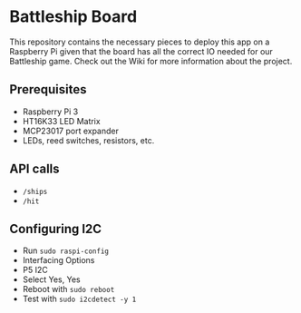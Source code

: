 # Battleship Board

This repository contains the necessary pieces to deploy this app on a Raspberry Pi given that the board has all the correct IO needed for our Battleship game. Check out the Wiki for more information about the project.

## Prerequisites
 * Raspberry Pi 3 
 * HT16K33 LED Matrix
 * MCP23017 port expander 
 * LEDs, reed switches, resistors, etc.
 
## API calls
  * `/ships`
  * `/hit`
  
## Configuring I2C
  * Run `sudo raspi-config` 
  * Interfacing Options
  * P5 I2C
  * Select Yes, Yes
  * Reboot with `sudo reboot`
  * Test with `sudo i2cdetect -y 1`